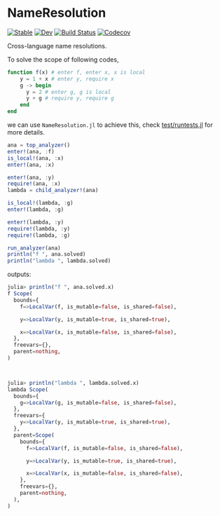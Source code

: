 # NameResolution

[![Stable](https://img.shields.io/badge/docs-stable-blue.svg)](https://thautwarm.github.io/NameResolution.jl/stable)
[![Dev](https://img.shields.io/badge/docs-dev-blue.svg)](https://thautwarm.github.io/NameResolution.jl/dev)
[![Build Status](https://travis-ci.com/thautwarm/NameResolution.jl.svg?branch=master)](https://travis-ci.com/thautwarm/NameResolution.jl)
[![Codecov](https://codecov.io/gh/thautwarm/NameResolution.jl/branch/master/graph/badge.svg)](https://codecov.io/gh/thautwarm/NameResolution.jl)


Cross-language name resolutions.

To solve the scope of following codes,

```julia
function f(x) # enter f, enter x, x is local
    y = 1 + x # enter y, require x
    g -> begin
      y = 2 # enter g, g is local
      y + g # require y, require g
    end
end
```

we can use `NameResolution.jl` to achieve this,
check [test/runtests.jl](https://github.com/thautwarm/NameResolution.jl/blob/master/test/runtests.jl)
for more details.

```julia
ana = top_analyzer()
enter!(ana, :f)
is_local!(ana, :x)
enter!(ana, :x)

enter!(ana, :y)
require!(ana, :x)
lambda = child_analyzer!(ana)

is_local!(lambda, :g)
enter!(lambda, :g)

enter!(lambda, :y)
require!(lambda, :y)
require!(lambda, :g)

run_analyzer(ana)
println("f ", ana.solved)
println("lambda ", lambda.solved)
```

outputs:

```julia
julia> println("f ", ana.solved.x)
f Scope(
  bounds={
    f=>LocalVar(f, is_mutable=false, is_shared=false),

    y=>LocalVar(y, is_mutable=true, is_shared=true),

    x=>LocalVar(x, is_mutable=false, is_shared=false),
  },
  freevars={},
  parent=nothing,
)



julia> println("lambda ", lambda.solved.x)
lambda Scope(
  bounds={
    g=>LocalVar(g, is_mutable=false, is_shared=false),
  },
  freevars={
    y=>LocalVar(y, is_mutable=true, is_shared=true),
  },
  parent=Scope(
    bounds={
      f=>LocalVar(f, is_mutable=false, is_shared=false),

      y=>LocalVar(y, is_mutable=true, is_shared=true),

      x=>LocalVar(x, is_mutable=false, is_shared=false),
    },
    freevars={},
    parent=nothing,
  ),
)



```

<!--
1. Transform `Symbol`s in ASTs into `Variable`s.

```julia
struct Variable
    is_mutable  :: Ref{Bool} # mutability
    is_global   :: Ref{Bool}
    sym         :: Symbol
end
```

2. Transform functions with free variables into closures.

```julia
struct Closure
    freevars :: OrderedDict{Symbol, Variable}
    fn_exp   :: Expr
end
``` -->
